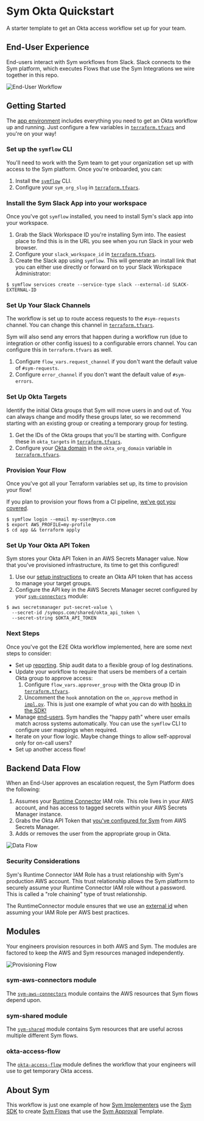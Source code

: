 # Sym Okta Quickstart

A starter template to get an Okta access workflow set up for your team.

## End-User Experience

End-users interact with Sym workflows from Slack. Slack connects to the Sym platform, which executes Flows that use the Sym Integrations we wire together in this repo.

![End-User Workflow](docs/SymEndUserWorkflow.jpg)

## Getting Started

The [app environment](app) includes everything you need to get an Okta workflow up and running. Just configure a few variables in [`terraform.tfvars`](app/terraform.tfvars) and you're on your way!

### Set up the `symflow` CLI

You'll need to work with the Sym team to get your organization set up with access to the Sym platform. Once you're onboarded, you can:

1. Install the [`symflow`](https://docs.symops.com/docs/install-sym-flow-cli) CLI.
2. Configure your `sym_org_slug` in [`terraform.tfvars`](app/terraform.tfvars).

### Install the Sym Slack App into your workspace

Once you've got `symflow` installed, you need to install Sym's slack app into your workspace.

1. Grab the Slack Workspace ID you're installing Sym into. The easiest place to find this is in the URL you see when you run Slack in your web browser.
2. Configure your `slack_workspace_id` in [`terraform.tfvars`](app/terraform.tfvars).
3. Create the Slack app using `symflow`. This will generate an install link that you can either use directly or forward on to your Slack Workspace Administrator:

```
$ symflow services create --service-type slack --external-id SLACK-EXTERNAL-ID
```

### Set Up Your Slack Channels

The workflow is set up to route access requests to the `#sym-requests` channel. You can change this channel in [`terraform.tfvars`](app/terraform.tfvars).

Sym will also send any errors that happen during a workflow run (due to integration or other config issues) to a configurable errors channel. You can configure this in `terraform.tfvars` as well.

1. Configure `flow_vars.request_channel` if you don't want the default value of `#sym-requests`.
2. Configure `error_channel` if you don't want the default value of `#sym-errors`.

### Set Up Okta Targets

Identify the initial Okta groups that Sym will move users in and out of. You can always change and modify these groups later, so we recommend starting with an existing group or creating a temporary group for testing.

1. Get the IDs of the Okta groups that you'll be starting with. Configure these in `okta_targets` in [`terraform.tfvars`](app/terraform.tfvars).
2. Configure your [Okta domain](https://developer.okta.com/docs/guides/find-your-domain/main/) in the `okta_org_domain` variable in [`terraform.tfvars`](app/terraform.tfvars).

### Provision Your Flow

Once you've got all your Terraform variables set up, its time to provision your flow!

If you plan to provision your flows from a CI pipeline, [we've got you covered](https://docs.symops.com/docs/using-bot-tokens).

```
$ symflow login --email my-user@myco.com
$ export AWS_PROFILE=my-profile
$ cd app && terraform apply
```

### Set Up Your Okta API Token

Sym stores your Okta API Token in an AWS Secrets Manager value. Now that you've provisioned infrastructure, its time to get this configured!

1. Use our [setup instructions](https://docs.symops.com/docs/okta) to create an Okta API token that has access to manage your target groups.
2. Configure the API key in the AWS Secrets Manager secret configured by your [`sym-connectors`](modules/sym-connectors/main.tf) module:

```
$ aws secretsmanager put-secret-value \
  --secret-id /symops.com/shared/okta_api_token \
  --secret-string $OKTA_API_TOKEN
```

### Next Steps

Once you've got the E2E Okta workflow implemented, here are some next steps to consider:

* Set up [reporting](https://docs.symops.com/docs/reporting-overview). Ship audit data to a flexible group of log destinations.
* Update your workflow to require that users be members of a certain Okta group to approve access:
  1. Configure `flow_vars.approver_group` with the Okta group ID in [`terraform.tfvars`](app/terraform.tfvars).
  2. Uncomment the `hook` annotation on the `on_approve` method in [`impl.py`](modules/okta-access-flow/impl.py).
     This is just one example of what you can do with [hooks in the SDK!](https://docs.symops.com/docs/handlers)
* Manage [end-users](https://docs.symops.com/docs/manage-users). Sym handles the "happy path" where user emails match across systems automatically. You can use the `symflow` CLI to configure user mappings when required.
* Iterate on your flow logic. Maybe change things to allow self-approval only for on-call users?
* Set up another access flow!

## Backend Data Flow

When an End-User approves an escalation request, the Sym Platform does the following:

1. Assumes your [Runtime Connector](https://docs.symops.com/docs/runtime-connector) IAM role. This role lives in your AWS account, and has access to tagged secrets within your AWS Secrets Manager instance.
2. Grabs the Okta API Token that [you've configured for Sym](https://docs.symops.com/docs/okta) from AWS Secrets Manager.
3. Adds or removes the user from the appropriate group in Okta.

![Data Flow](docs/SymDataFlow.jpg)

### Security Considerations

Sym's Runtime Connector IAM Role has a trust relationship with Sym's production AWS account. This trust relationship allows the Sym platform to securely assume your Runtime Connector IAM role without a password. This is called a "role chaining" type of trust relationship.

The RuntimeConnector module ensures that we use an [external id](https://docs.aws.amazon.com/IAM/latest/UserGuide/id_roles_create_for-user_externalid.html) when assuming your IAM Role per AWS best practices.

## Modules

Your engineers provision resources in both AWS and Sym. The modules are factored to keep the AWS and Sym resources managed independently.

![Provisioning Flow](docs/SymProvisioningFlow.jpg)

### sym-aws-connectors module

The [`sym-aws-connectors`](modules/sym-aws-connectors) module contains the AWS resources that Sym flows depend upon.

### sym-shared module

The [`sym-shared`](modules/sym-shared) module contains Sym resources that are useful across multiple different Sym flows.

### okta-access-flow

The [`okta-access-flow`](modules/okta-access-flow) module defines the workflow that your engineers will use to get temporary Okta access.

## About Sym

This workflow is just one example of how [Sym Implementers](https://docs.symops.com/docs/deploy-sym-platform) use the [Sym SDK](https://docs.symops.com/docs) to create [Sym Flows](https://docs.symops.com/docs/flows) that use the [Sym Approval](https://docs.symops.com/docs/sym-approval) Template.
